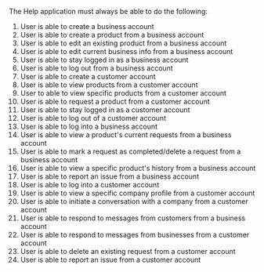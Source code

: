 The Help application must always be able to do the following:

1. User is able to create a business account
2. User is able to create a product from a business account
3. User is able to edit an existing product from a business account
4. User is able to edit current business info from a business account
5. User is able to stay logged in as a business account
6. User is able to log out from a business account
7. User is able to create a customer account
8. User is able to view products from a customer account
9. User to able to view specific products from a customer account
10. User is able to request a product from a customer account
11. User is able to stay logged in as a customer account
12. User is able to log out of a customer account
13. User is able to log into a business account
14. User is able to view a product's current requests from a business account
15. User is able to mark a request as completed/delete a request from a business account
16. User is able to view a specific product's history from a business account
17. User is able to report an issue from a business account
18. User is able to log into a customer account
19. User is able to view a specific company profile from a customer account
20. User is able to initiate a conversation with a company from a customer account
21. User is able to respond to messages from customers from a business account
22. User is able to respond to messages from businesses from a customer account
23. User is able to delete an existing request from a customer account
24. User is able to report an issue from a customer account


